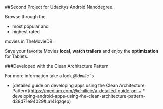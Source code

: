 ##Second Project for Udacitys Android Nanodegree.

Browse through the
* most popular and 
* highest rated 

movies in TheMovieDB.

Save your favorite Movies **local**, **watch trailers** and
enjoy the **optimization** for Tablets.

###Developed with the Clean Architecture Pattern

For more information take a look _@dmilic_ 's

* [detailed guide on developing apps using the Clean Architecture Pattern](https://medium.com/@dmilicic/a-detailed-guide-on-+ * developing-android-apps-using-the-clean-architecture-pattern-d38d71e94029#.a141qzqep)
